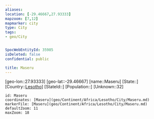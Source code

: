 ```yaml
---
aliases: 
location: [-29.46667,27.93333]
mapzoom: [7,12] 
mapmarker: city 
type: City
tags:
- geo/City


SpocWebEntityId: 35985
isDeleted: false
confidential: public

title: Maseru
---
```

[geo-lon::27.93333]
[geo-lat::-29.46667]
[name::Maseru]
[State::]
[Country::[Lesotho](geo/Continent/Africa/Lesotho.md)]
[StateId::]
[Population::]
[Unknown::32]


```leaflet
id: Maseru
coordinates: [Maseru](geo/Continent/Africa/Lesotho/City/Maseru.md)
markerFile: [Maseru](geo/Continent/Africa/Lesotho/City/Maseru.md)
defaultZoom: 11 
maxZoom: 18
```


